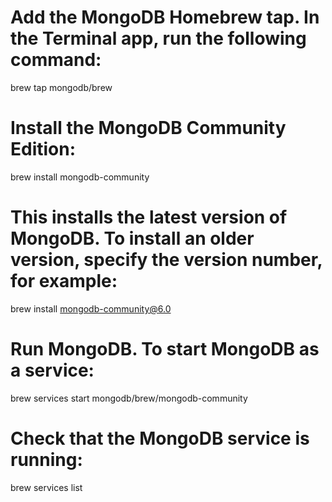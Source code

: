 # Add the MongoDB Homebrew tap. In the Terminal app, run the following command:
brew tap mongodb/brew

# Install the MongoDB Community Edition:

brew install mongodb-community

# This installs the latest version of MongoDB. To install an older version, specify the version number, for example:

brew install mongodb-community@6.0

# Run MongoDB. To start MongoDB as a service:


brew services start mongodb/brew/mongodb-community

# Check that the MongoDB service is running:

brew services list